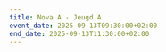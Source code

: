 ```yaml
---
title: Nova A - Jeugd A
event_date: 2025-09-13T09:30:00+02:00
end_date: 2025-09-13T11:30:00+02:00
---
```

